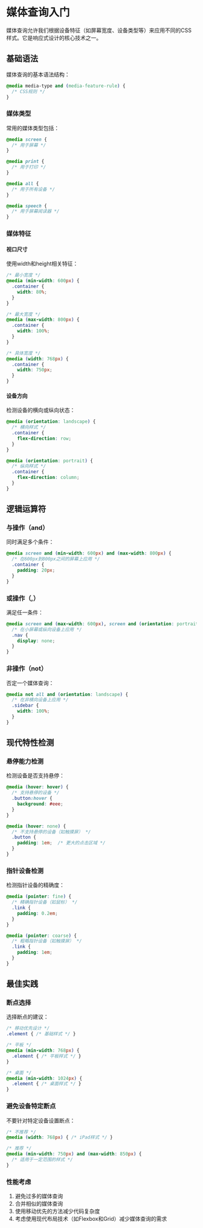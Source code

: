 # 媒体查询入门

媒体查询允许我们根据设备特征（如屏幕宽度、设备类型等）来应用不同的CSS样式。它是响应式设计的核心技术之一。

## 基础语法

媒体查询的基本语法结构：

```css
@media media-type and (media-feature-rule) {
  /* CSS规则 */
}
```

### 媒体类型

常用的媒体类型包括：

```css
@media screen {
  /* 用于屏幕 */
}

@media print {
  /* 用于打印 */
}

@media all {
  /* 用于所有设备 */
}

@media speech {
  /* 用于屏幕阅读器 */
}
```

### 媒体特征

#### 视口尺寸

使用width和height相关特征：

```css
/* 最小宽度 */
@media (min-width: 600px) {
  .container {
    width: 80%;
  }
}

/* 最大宽度 */
@media (max-width: 800px) {
  .container {
    width: 100%;
  }
}

/* 具体宽度 */
@media (width: 768px) {
  .container {
    width: 750px;
  }
}
```

#### 设备方向

检测设备的横向或纵向状态：

```css
@media (orientation: landscape) {
  /* 横向样式 */
  .container {
    flex-direction: row;
  }
}

@media (orientation: portrait) {
  /* 纵向样式 */
  .container {
    flex-direction: column;
  }
}
```

## 逻辑运算符

### 与操作（and）

同时满足多个条件：

```css
@media screen and (min-width: 600px) and (max-width: 800px) {
  /* 在600px到800px之间的屏幕上应用 */
  .container {
    padding: 20px;
  }
}
```

### 或操作（,）

满足任一条件：

```css
@media screen and (max-width: 600px), screen and (orientation: portrait) {
  /* 在小屏幕或纵向设备上应用 */
  .nav {
    display: none;
  }
}
```

### 非操作（not）

否定一个媒体查询：

```css
@media not all and (orientation: landscape) {
  /* 在非横向设备上应用 */
  .sidebar {
    width: 100%;
  }
}
```

## 现代特性检测

### 悬停能力检测

检测设备是否支持悬停：

```css
@media (hover: hover) {
  /* 支持悬停的设备 */
  .button:hover {
    background: #eee;
  }
}

@media (hover: none) {
  /* 不支持悬停的设备（如触摸屏） */
  .button {
    padding: 1em;  /* 更大的点击区域 */
  }
}
```

### 指针设备检测

检测指针设备的精确度：

```css
@media (pointer: fine) {
  /* 精确指针设备（如鼠标） */
  .link {
    padding: 0.2em;
  }
}

@media (pointer: coarse) {
  /* 粗略指针设备（如触摸屏） */
  .link {
    padding: 1em;
  }
}
```

## 最佳实践

### 断点选择

选择断点的建议：

```css
/* 移动优先设计 */
.element { /* 基础样式 */ }

/* 平板 */
@media (min-width: 768px) {
  .element { /* 平板样式 */ }
}

/* 桌面 */
@media (min-width: 1024px) {
  .element { /* 桌面样式 */ }
}
```

### 避免设备特定断点

不要针对特定设备设置断点：

```css
/* 不推荐 */
@media (width: 768px) { /* iPad样式 */ }

/* 推荐 */
@media (min-width: 750px) and (max-width: 850px) {
  /* 适用于一定范围的样式 */
}
```

### 性能考虑

1. 避免过多的媒体查询
2. 合并相似的媒体查询
3. 使用移动优先的方法减少代码复杂度
4. 考虑使用现代布局技术（如Flexbox和Grid）减少媒体查询的需求
